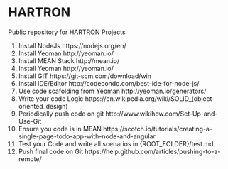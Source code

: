 # HARTRON
Public repository for HARTRON Projects

<ol>

<li>Install NodeJs	https://nodejs.org/en/</li>
<li>Install Yeoman	http://yeoman.io/</li>
<li>Install MEAN Stack	http://mean.io/</li>
<li>Install Yeoman	http://yeoman.io/</li>
<li>Install GIT	https://git-scm.com/download/win</li>
<li>Install IDE/Editor	http://codecondo.com/best-ide-for-node-js/</li>
<li>Use code scafolding from Yeoman http://yeoman.io/generators/</li>
<li>Write your code Logic	https://en.wikipedia.org/wiki/SOLID_(object-oriented_design)</li>
<li>Periodically push code on git	http://www.wikihow.com/Set-Up-and-Use-Git</li>
<li>Ensure you code is in MEAN https://scotch.io/tutorials/creating-a-single-page-todo-app-with-node-and-angular</li>
<li>Test your Code and write all scenarios in {ROOT_FOLDER}/test.md. 
<li>Push final code on Git	https://help.github.com/articles/pushing-to-a-remote/</li>
</ol>

